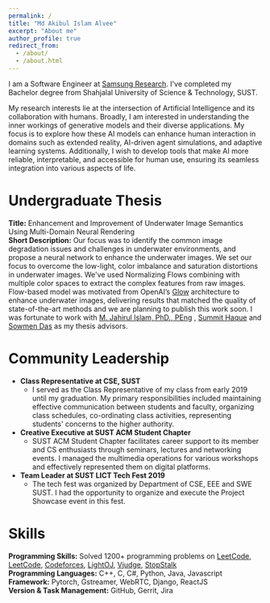 ```yaml
---
permalink: /
title: "Md Akibul Islam Alvee"
excerpt: "About me"
author_profile: true
redirect_from: 
  - /about/
  - /about.html
---
```


I am a Software Engineer at [Samsung Research](https://research.samsung.com/). I've completed my Bachelor degree from Shahjalal University of Science & Technology, SUST.

My research interests lie at the intersection of Artificial Intelligence and its collaboration with humans. Broadly, I am interested in understanding the inner workings of generative models and their diverse applications. My focus is to explore how these AI models can enhance human interaction in domains such as extended reality, AI-driven agent simulations, and adaptive learning systems. Additionally, I wish to develop tools that make AI more reliable, interpretable, and accessible for human use, ensuring its seamless integration into various aspects of life.

# Undergraduate Thesis
**Title:** Enhancement and Improvement of Underwater Image Semantics Using Multi-Domain Neural Rendering<br>
**Short Description:** Our focus was to identify the common image degradation issues and challenges in underwater environments, and propose a neural network to enhance the underwater images. We set our focus to overcome the low-light, color imbalance and saturation distortions in underwater images. We've used Normalizing Flows combining with multiple color spaces to extract the complex features from raw images. Flow-based model was motivated from OpenAI’s [Glow](https://openai.com/index/glow/) architecture to enhance underwater images, delivering results that matched the quality of state-of-the-art methods and we are planning to publish this work soon. I was fortunate to work with [M. Jahirul Islam, PhD., PEng](https://www.sust.edu/department/cse/faculty/jahir@sust.edu) , [Summit Haque](https://www.sust.edu/department/cse/faculty/summit-cse@sust.edu)  and [Sowmen Das](https://scholar.google.com/citations?user=8RVbUP8AAAAJ&hl=en) as my thesis advisors.

# Community Leadership
<ul>
  <li><b>Class Representative at CSE, SUST</b>
    <ul>
      <li> I served as the Class Representative of my class from early 2019 until my graduation. My primary responsibilities included maintaining effective communication between students and faculty, organizing class schedules, co-ordinating class activities, representing students' concerns to the higher authority. 
    </ul>
  </li>
  <li><b>Creative Executive at SUST ACM Student Chapter</b>
    <ul>
      <li> SUST ACM Student Chapter facilitates career support to its member and CS enthusiasts through seminars, lectures and networking events. I managed the multimedia operations for various workshops and effectively represented them on digital platforms.   
    </ul>
  </li>
  <li><b>Team Leader at SUST LICT Tech Fest 2019</b>
    <ul>
      <li> The tech fest was organized by Department of CSE, EEE and SWE SUST. I had the opportunity to organize and execute the Project Showcase event in this fest.    
    </ul>
  </li>
</ul>

# Skills

<b>Programming Skills:</b> Solved 1200+ programming problems on [LeetCode](https://leetcode.com/akib_alvee/), [LeetCode](https://leetcode.com/akib_alvee/), [Codeforces](https://codeforces.com/profile/akib_alvee), [LightOJ](https://lightoj.com/user/akibulislam6), [Vjudge](https://vjudge.net/user/2017331049), [StopStalk](https://www.stopstalk.com/user/profile/akib_alvee) 
<br>
<b>Programming Languages:</b> C++, C, C#, Python, Java, Javascript
<br>
<b>Framework:</b> Pytorch, Gstreamer, WebRTC, Django, ReactJS
<br>
<b>Version & Task Management:</b> GitHub, Gerrit, Jira